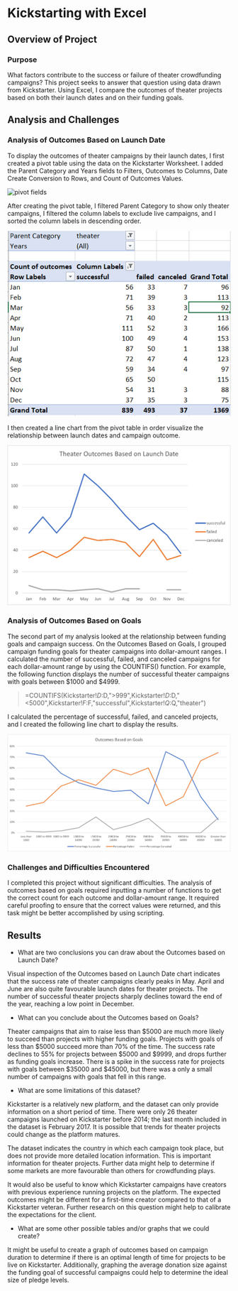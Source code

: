 # Kickstarting with Excel

## Overview of Project

### Purpose

What factors contribute to the success or failure of theater crowdfunding campaigns? This project seeks to answer that question using data drawn from Kickstarter. Using Excel, I compare the outcomes of theater projects based on both their launch dates and on their funding goals.

## Analysis and Challenges

### Analysis of Outcomes Based on Launch Date

To display the outcomes of theater campaigns by their launch dates, I first created a pivot table using the data on the Kickstarter Worksheet. I added the Parent Category and Years fields to Filters, Outcomes to Columns, Date Create Conversion to Rows, and Count of Outcomes Values.

![pivot fields](https://user-images.githubusercontent.com/79542537/110250321-b5d5e980-7f48-11eb-823d-cd340a9cd32e.png)


After creating the pivot table, I filtered Parent Category to show only theater campaigns, I filtered the column labels to exclude live campaigns, and I sorted the column labels in descending order. 

![Screenshot](screenshots/pivot_table.PNG)

I then created a line chart from the pivot table in order visualize the relationship between launch dates and campaign outcome.

![Line chart](resources/Theater_Outcomes_vs_Launch.png)
### Analysis of Outcomes Based on Goals

The second part of my analysis looked at the relationship between funding goals and campaign success. On the Outcomes Based on Goals, I grouped campaign funding goals for theater campaigns into dollar-amount ranges. I calculated the number of successful, failed, and canceled campaigns for each dollar-amount range by using the COUNTIFS() function. For example, the following function displays the number of successful theater campaigns with goals between $1000 and $4999.

>=COUNTIFS(Kickstarter!$D:$D,">999",Kickstarter!$D:$D,"<5000",Kickstarter!$F:$F,"successful",Kickstarter!$Q:$Q,"theater")
>
I calculated the percentage of successful, failed, and canceled projects, and I created the following line chart to display the results.

![line chart](resources/Outcomes_vs_Goals.png)

### Challenges and Difficulties Encountered

I completed this project without significant difficulties. The analysis of outcomes based on goals required inputting a number of functions to get the correct count for each outcome and dollar-amount range. It required careful proofing to ensure that the correct values were returned, and this task might be better accomplished by using scripting.

## Results

- What are two conclusions you can draw about the Outcomes based on Launch Date?

Visual inspection of the Outcomes based on Launch Date chart indicates that the success rate of theater campaigns clearly peaks in May. April and June are also quite favourable launch dates for theater projects. The number of successful theater projects sharply declines toward the end of the year, reaching a low point in December.

- What can you conclude about the Outcomes based on Goals?

Theater campaigns that aim to raise less than $5000 are much more likely to succeed than projects with higher funding goals. Projects with goals of less than $5000 succeed more than 70% of the time. The success rate declines to 55% for projects between $5000 and $9999, and drops further as funding goals increase. There is a spike in the success rate for projects with goals between $35000 and $45000, but there was a only a small number of campaigns with goals that fell in this range.

- What are some limitations of this dataset?

Kickstarter is a relatively new platform, and the dataset can only provide information on a short period of time. There were only 26 theater campaigns launched on Kickstarter before 2014; the last month included in the dataset is February 2017. It is possible that trends for theater projects could change as the platform matures.

The dataset indicates the country in which each campaign took place, but does not provide more detailed location information. This is important information for theater projects. Further data might help to determine if some markets are more favourable than others for crowdfunding plays.

It would also be useful to know which Kickstarter campaigns have creators with previous experience running projects on the platform. The expected outcomes might be different for a first-time creator compared to that of a Kickstarter veteran. Further research on this question might help to calibrate the expectations for the client. 

- What are some other possible tables and/or graphs that we could create?

It might be useful to create a graph of outcomes based on campaign duration to determine if there is an optimal length of time for projects to be live on Kickstarter. Additionally, graphing the average donation size against the funding goal of successful campaigns could help to determine the ideal size of pledge levels. 
